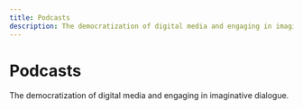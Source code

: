 ```yaml
---
title: Podcasts
description: The democratization of digital media and engaging in imaginative dialogue.
---
```


# Podcasts

The democratization of digital media and engaging in imaginative dialogue.
